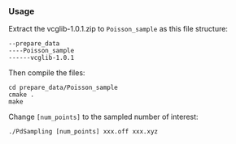 ### Usage
Extract the vcglib-1.0.1.zip to `Poisson_sample` as this file structure:
```angular2html
--prepare_data
----Poisson_sample
------vcglib-1.0.1
```

Then compile the files:
```shell
cd prepare_data/Poisson_sample
cmake .
make
```

Change `[num_points]` to the sampled number of interest:
```angular2html
./PdSampling [num_points] xxx.off xxx.xyz
```

